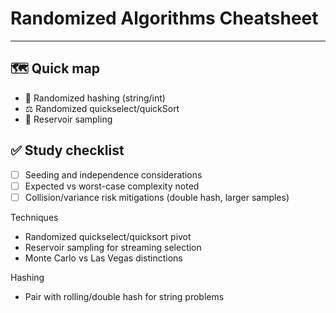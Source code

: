 # Randomized Algorithms Cheatsheet

---

## 🗺️ Quick map
- 🎲 Randomized hashing (string/int)
- ⚖️ Randomized quickselect/quickSort
- 🚰 Reservoir sampling

## ✅ Study checklist
- [ ] Seeding and independence considerations
- [ ] Expected vs worst-case complexity noted
- [ ] Collision/variance risk mitigations (double hash, larger samples)

Techniques
- Randomized quickselect/quicksort pivot
- Reservoir sampling for streaming selection
- Monte Carlo vs Las Vegas distinctions

Hashing
- Pair with rolling/double hash for string problems
